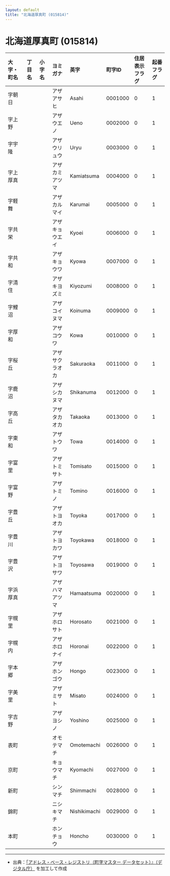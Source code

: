 ```yaml
---
layout: default
title: "北海道厚真町 (015814)"
---
```


# 北海道厚真町 (015814)

| 大字・町名 | 丁目名 | 小字名 | ヨミガナ | 英字 | 町字ID | 住居表示フラグ | 起番フラグ |
|:---|:---|:---|:---|:---|:---|:---|:---|
| 字朝日 |  |  | アザアサヒ | Asahi | 0001000 | 0 | 1 |
| 字上野 |  |  | アザウエノ | Ueno | 0002000 | 0 | 1 |
| 字宇隆 |  |  | アザウリュウ | Uryu | 0003000 | 0 | 1 |
| 字上厚真 |  |  | アザカミアツマ | Kamiatsuma | 0004000 | 0 | 1 |
| 字軽舞 |  |  | アザカルマイ | Karumai | 0005000 | 0 | 1 |
| 字共栄 |  |  | アザキョウエイ | Kyoei | 0006000 | 0 | 1 |
| 字共和 |  |  | アザキョウワ | Kyowa | 0007000 | 0 | 1 |
| 字清住 |  |  | アザキヨズミ | Kiyozumi | 0008000 | 0 | 1 |
| 字鯉沼 |  |  | アザコイヌマ | Koinuma | 0009000 | 0 | 1 |
| 字厚和 |  |  | アザコウワ | Kowa | 0010000 | 0 | 1 |
| 字桜丘 |  |  | アザサクラオカ | Sakuraoka | 0011000 | 0 | 1 |
| 字鹿沼 |  |  | アザシカヌマ | Shikanuma | 0012000 | 0 | 1 |
| 字高丘 |  |  | アザタカオカ | Takaoka | 0013000 | 0 | 1 |
| 字東和 |  |  | アザトウワ | Towa | 0014000 | 0 | 1 |
| 字富里 |  |  | アザトミサト | Tomisato | 0015000 | 0 | 1 |
| 字富野 |  |  | アザトミノ | Tomino | 0016000 | 0 | 1 |
| 字豊丘 |  |  | アザトヨオカ | Toyoka | 0017000 | 0 | 1 |
| 字豊川 |  |  | アザトヨカワ | Toyokawa | 0018000 | 0 | 1 |
| 字豊沢 |  |  | アザトヨサワ | Toyosawa | 0019000 | 0 | 1 |
| 字浜厚真 |  |  | アザハマアツマ | Hamaatsuma | 0020000 | 0 | 1 |
| 字幌里 |  |  | アザホロサト | Horosato | 0021000 | 0 | 1 |
| 字幌内 |  |  | アザホロナイ | Horonai | 0022000 | 0 | 1 |
| 字本郷 |  |  | アザホンゴウ | Hongo | 0023000 | 0 | 1 |
| 字美里 |  |  | アザミサト | Misato | 0024000 | 0 | 1 |
| 字吉野 |  |  | アザヨシノ | Yoshino | 0025000 | 0 | 1 |
| 表町 |  |  | オモテマチ | Omotemachi | 0026000 | 0 | 1 |
| 京町 |  |  | キョウマチ | Kyomachi | 0027000 | 0 | 1 |
| 新町 |  |  | シンマチ | Shimmachi | 0028000 | 0 | 1 |
| 錦町 |  |  | ニシキマチ | Nishikimachi | 0029000 | 0 | 1 |
| 本町 |  |  | ホンチョウ | Honcho | 0030000 | 0 | 1 |

---

- 出典：[「アドレス・ベース・レジストリ（町字マスター データセット）』（デジタル庁）](https://www.digital.go.jp/policies/base_registry_address/) を加工して作成